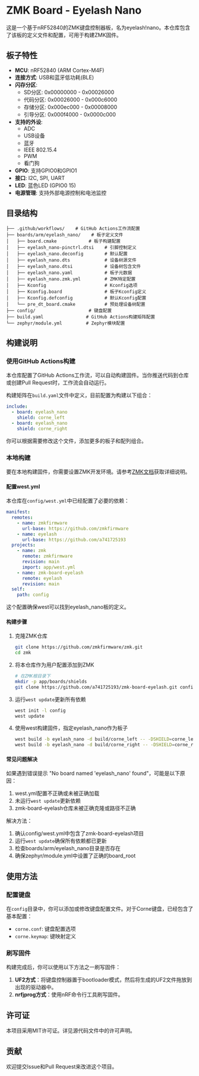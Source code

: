 # ZMK Board - Eyelash Nano

这是一个基于nRF52840的ZMK键盘控制器板，名为eyelash!nano。本仓库包含了该板的定义文件和配置，可用于构建ZMK固件。

## 板子特性

- **MCU**: nRF52840 (ARM Cortex-M4F)
- **连接方式**: USB和蓝牙低功耗(BLE)
- **闪存分区**:
  - SD分区: 0x00000000 - 0x00026000
  - 代码分区: 0x00026000 - 0x000c6000
  - 存储分区: 0x000ec000 - 0x00008000
  - 引导分区: 0x000f4000 - 0x0000c000
- **支持的外设**:
  - ADC
  - USB设备
  - 蓝牙
  - IEEE 802.15.4
  - PWM
  - 看门狗
- **GPIO**: 支持GPIO0和GPIO1
- **接口**: I2C, SPI, UART
- **LED**: 蓝色LED (GPIO0 15)
- **电源管理**: 支持外部电源控制和电池监控

## 目录结构

```
├── .github/workflows/    # GitHub Actions工作流配置
├── boards/arm/eyelash_nano/    # 板子定义文件
│   ├── board.cmake            # 板子构建配置
│   ├── eyelash_nano-pinctrl.dtsi    # 引脚控制定义
│   ├── eyelash_nano.deconfig        # 默认配置
│   ├── eyelash_nano.dts             # 设备树源文件
│   ├── eyelash_nano.dtsi            # 设备树包含文件
│   ├── eyelash_nano.yaml            # 板子元数据
│   ├── eyelash_nano.zmk.yml         # ZMK特定配置
│   ├── Kconfig                      # Kconfig选项
│   ├── Kconfig.board                # 板子Kconfig定义
│   ├── Kconfig.defconfig            # 默认Kconfig配置
│   └── pre_dt_board.cmake           # 预处理设备树配置
├── config/                    # 键盘配置
├── build.yaml                # GitHub Actions构建矩阵配置
└── zephyr/module.yml         # Zephyr模块配置
```

## 构建说明

### 使用GitHub Actions构建

本仓库配置了GitHub Actions工作流，可以自动构建固件。当你推送代码到仓库或创建Pull Request时，工作流会自动运行。

构建矩阵在`build.yaml`文件中定义，目前配置为构建以下组合：

```yaml
include:
  - board: eyelash_nano
    shield: corne_left
  - board: eyelash_nano
    shield: corne_right
```

你可以根据需要修改这个文件，添加更多的板子和配列组合。

### 本地构建

要在本地构建固件，你需要设置ZMK开发环境。请参考[ZMK文档](https://zmk.dev/docs/development/setup)获取详细说明。

#### 配置west.yml

本仓库在`config/west.yml`中已经配置了必要的依赖：

```yaml
manifest:
  remotes:
    - name: zmkfirmware
      url-base: https://github.com/zmkfirmware
    - name: eyelash
      url-base: https://github.com/a741725193
  projects:
    - name: zmk
      remote: zmkfirmware
      revision: main
      import: app/west.yml
    - name: zmk-board-eyelash
      remote: eyelash
      revision: main
  self:
    path: config
```

这个配置确保west可以找到eyelash_nano板的定义。

#### 构建步骤

1. 克隆ZMK仓库
   ```bash
   git clone https://github.com/zmkfirmware/zmk.git
   cd zmk
   ```

2. 将本仓库作为用户配置添加到ZMK
   ```bash
   # 在ZMK根目录下
   mkdir -p app/boards/shields
   git clone https://github.com/a741725193/zmk-board-eyelash.git config
   ```

3. 运行`west update`更新所有依赖
   ```bash
   west init -l config
   west update
   ```

4. 使用west构建固件，指定eyelash_nano作为板子
   ```bash
   west build -b eyelash_nano -d build/corne_left -- -DSHIELD=corne_left
   west build -b eyelash_nano -d build/corne_right -- -DSHIELD=corne_right
   ```

#### 常见问题解决

如果遇到错误提示 "No board named 'eyelash_nano' found"，可能是以下原因：

1. west.yml配置不正确或未被正确加载
2. 未运行`west update`更新依赖
3. zmk-board-eyelash仓库未被正确克隆或路径不正确

解决方法：

1. 确认config/west.yml中包含了zmk-board-eyelash项目
2. 运行`west update`确保所有依赖都已更新
3. 检查boards/arm/eyelash_nano目录是否存在
4. 确保zephyr/module.yml中设置了正确的board_root

## 使用方法

### 配置键盘

在`config`目录中，你可以添加或修改键盘配置文件。对于Corne键盘，已经包含了基本配置：

- `corne.conf`: 键盘配置选项
- `corne.keymap`: 键映射定义

### 刷写固件

构建完成后，你可以使用以下方法之一刷写固件：

1. **UF2方式**：将键盘控制器置于bootloader模式，然后将生成的UF2文件拖放到出现的驱动器中。
2. **nrfjprog方式**：使用nRF命令行工具刷写固件。

## 许可证

本项目采用MIT许可证。详见源代码文件中的许可声明。

## 贡献

欢迎提交Issue和Pull Request来改进这个项目。